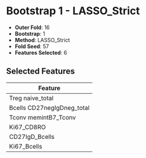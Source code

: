 # Bootstrap 1 - LASSO_Strict

- **Outer Fold**: 16
- **Bootstrap**: 1
- **Method**: LASSO_Strict
- **Fold Seed**: 57
- **Features Selected**: 6

## Selected Features

| Feature |
|---------|
| Treg naive_total |
| Bcells CD27negIgDneg_total |
| Tconv memintB7_Tconv |
| Ki67_CD8RO |
| CD27IgD_Bcells |
| Ki67_Bcells |
